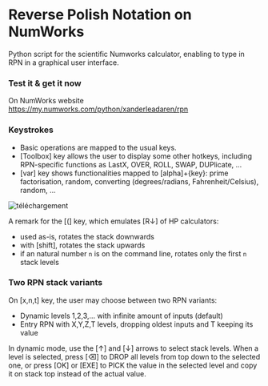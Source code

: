 # Reverse Polish Notation on NumWorks

Python script for the scientific Numworks calculator, enabling to type in RPN in a graphical user interface.

### Test it & get it now
On NumWorks website https://my.numworks.com/python/xanderleadaren/rpn

### Keystrokes
- Basic operations are mapped to the usual keys.
- [Toolbox] key allows the user to display some other hotkeys, including RPN-specific functions as LastX, OVER, ROLL, SWAP, DUPlicate, …
- [var] key shows functionalities mapped to [alpha]+{key}: prime factorisation, random, converting (degrees/radians, Fahrenheit/Celsius), random, …

![téléchargement](https://github.com/user-attachments/assets/c633782f-a30b-4241-a8d5-fd019da3d049)


A remark for the [(] key, which emulates [R↓] of HP calculators:

- used as-is, rotates the stack downwards
- with [shift], rotates the stack upwards
- if an natural number `n` is on the command line, rotates only the first `n` stack levels

### Two RPN stack variants
On [x,n,t] key, the user may choose between two RPN variants:
- Dynamic levels 1,2,3,… with infinite amount of inputs (default)
- Entry RPN with X,Y,Z,T levels, dropping oldest inputs and T keeping its value

In dynamic mode, use the [↑] and [↓] arrows to select stack levels. When a level is selected, press [⌫] to DROP all levels from top down to the selected one, or press [OK] or [EXE] to PICK the value in the selected level and copy it on stack top instead of the actual value.
